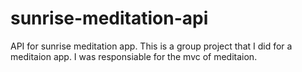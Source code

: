 # sunrise-meditation-api
API for sunrise meditation app.
This is a group project that I did for a meditaion app.
I was responsiable for the mvc of meditaion. 
